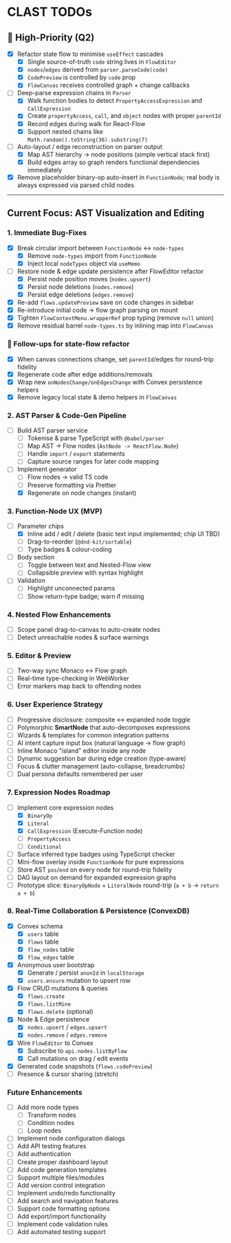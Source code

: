 # CLAST TODOs

## 🚨 High-Priority (Q2)

- [x] Refactor state flow to minimise `useEffect` cascades
  - [x] Single source-of-truth `code` string lives in `FlowEditor`
  - [x] `nodes`/`edges` derived from `parser.parseCode(code)`
  - [x] `CodePreview` is controlled by `code` prop
  - [x] `FlowCanvas` receives controlled graph + change callbacks
- [ ] Deep-parse expression chains in `Parser`
  - [x] Walk function bodies to detect `PropertyAccessExpression` and `CallExpression`
  - [x] Create `propertyAccess`, `call`, and `object` nodes with proper `parentId`
  - [x] Record edges during walk for React-Flow
  - [x] Support nested chains like `Math.random().toString(36).substring(7)`
- [ ] Auto-layout / edge reconstruction on parser output
  - [x] Map AST hierarchy → node positions (simple vertical stack first)
  - [x] Build edges array so graph renders functional dependencies immediately
- [x] Remove placeholder binary-op auto-insert in `FunctionNode`; real body is always expressed via parsed child nodes

---

## Current Focus: AST Visualization and Editing

### 1. Immediate Bug-Fixes

- [x] Break circular import between `FunctionNode` ↔ `node-types`
  - [x] Remove `node-types` import from `FunctionNode`
  - [x] Inject local `nodeTypes` object via `useMemo`
- [ ] Restore node & edge update persistence after FlowEditor refactor
  - [x] Persist node position moves (`nodes.upsert`)
  - [x] Persist node deletions (`nodes.remove`)
  - [x] Persist edge deletions (`edges.remove`)
- [x] Re-add `flows.updatePreview` save on code changes in sidebar
- [x] Re-introduce initial code → flow graph parsing on mount
- [x] Tighten `FlowContextMenu.wrapperRef` prop typing (remove `null` union)
- [x] Remove residual barrel `node-types.ts` by inlining map into `FlowCanvas`

### 🚧 Follow-ups for state-flow refactor
  - [x] When canvas connections change, set `parentId`/edges for round-trip fidelity
  - [x] Regenerate code after edge additions/removals
  - [x] Wrap new `onNodesChange/onEdgesChange` with Convex persistence helpers
  - [x] Remove legacy local state & demo helpers in `FlowCanvas`

### 2. AST Parser & Code-Gen Pipeline

- [ ] Build AST parser service
  - [ ] Tokenise & parse TypeScript with `@babel/parser`
  - [ ] Map AST → Flow nodes (`AstNode -> ReactFlow.Node`)
  - [ ] Handle `import` / `export` statements
  - [ ] Capture source ranges for later code mapping
- [ ] Implement generator
  - [ ] Flow nodes → valid TS code
  - [ ] Preserve formatting via Prettier
  - [x] Regenerate on node changes (instant)

### 3. Function-Node UX (MVP)

- [ ] Parameter chips
  - [x] Inline add / edit / delete (basic text input implemented; chip UI TBD)
  - [ ] Drag-to-reorder (`@dnd-kit/sortable`)
  - [ ] Type badges & colour-coding
- [ ] Body section
  - [ ] Toggle between text and Nested-Flow view
  - [ ] Collapsible preview with syntax highlight
- [ ] Validation
  - [ ] Highlight unconnected params
  - [ ] Show return-type badge; warn if missing

### 4. Nested Flow Enhancements

- [ ] Scope panel drag-to-canvas to auto-create nodes
- [ ] Detect unreachable nodes & surface warnings

### 5. Editor & Preview

- [ ] Two-way sync Monaco ↔ Flow graph
- [ ] Real-time type-checking in WebWorker
- [ ] Error markers map back to offending nodes

### 6. User Experience Strategy

- [ ] Progressive disclosure: composite ↔ expanded node toggle
- [ ] Polymorphic **SmartNode** that auto-decomposes expressions
- [ ] Wizards & templates for common integration patterns
- [ ] AI intent capture input box (natural language → flow graph)
- [ ] Inline Monaco "island" editor inside any node
- [ ] Dynamic suggestion bar during edge creation (type-aware)
- [ ] Focus & clutter management (auto-collapse, breadcrumbs)
- [ ] Dual persona defaults remembered per user

### 7. Expression Nodes Roadmap

- [ ] Implement core expression nodes
  - [x] `BinaryOp`
  - [x] `Literal`
  - [x] `CallExpression` (Execute-Function node)
  - [ ] `PropertyAccess`
  - [ ] `Conditional`
- [ ] Surface inferred type badges using TypeScript checker
- [ ] Mini-flow overlay inside `FunctionNode` for pure expressions
- [ ] Store AST `pos`/`end` on every node for round-trip fidelity
- [ ] DAG layout on demand for expanded expression graphs
- [ ] Prototype slice: `BinaryOpNode` + `LiteralNode` round-trip (`a + b` → `return a + b`)

### 8. Real-Time Collaboration & Persistence (ConvexDB)

- [x] Convex schema
  - [x] `users` table
  - [x] `flows` table
  - [x] `flow_nodes` table
  - [x] `flow_edges` table
- [x] Anonymous user bootstrap
  - [x] Generate / persist `anonId` in `localStorage`
  - [x] `users.ensure` mutation to upsert row
- [x] Flow CRUD mutations & queries
  - [x] `flows.create`
  - [x] `flows.listMine`
  - [x] `flows.delete` (optional)
- [x] Node & Edge persistence
  - [x] `nodes.upsert` / `edges.upsert`
  - [x] `nodes.remove` / `edges.remove`
- [x] Wire `FlowEditor` to Convex
  - [x] Subscribe to `api.nodes.listByFlow`
  - [x] Call mutations on drag / edit events
- [x] Generated code snapshots (`flows.codePreview`)
- [ ] Presence & cursor sharing (stretch)

### Future Enhancements
- [ ] Add more node types
  - [ ] Transform nodes
  - [ ] Condition nodes
  - [ ] Loop nodes
- [ ] Implement node configuration dialogs
- [ ] Add API testing features
- [ ] Add authentication
- [ ] Create proper dashboard layout
- [ ] Add code generation templates
- [ ] Support multiple files/modules
- [ ] Add version control integration
- [ ] Implement undo/redo functionality
- [ ] Add search and navigation features
- [ ] Support code formatting options
- [ ] Add export/import functionality
- [ ] Implement code validation rules
- [ ] Add automated testing support 